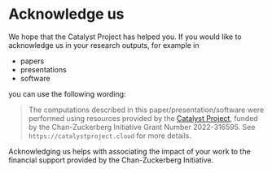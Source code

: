 # Acknowledge us

We hope that the Catalyst Project has helped you. If you would like to acknowledge us in your research outputs, for example in

- papers
- presentations
- software

you can use the following wording:

> The computations described in this paper/presentation/software were performed using resources provided by the [Catalyst Project](https://catalystproject.cloud), funded by the Chan-Zuckerberg Initiative Grant Number 2022-316595. See `https://catalystproject.cloud` for more details.

Acknowledging us helps with associating the impact of your work to the financial support provided by the Chan-Zuckerberg Initiative.
